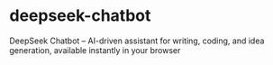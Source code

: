# deepseek-chatbot
DeepSeek Chatbot – AI-driven assistant for writing, coding, and idea generation, available instantly in your browser
